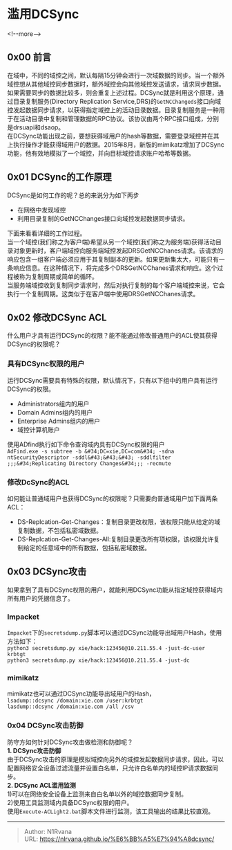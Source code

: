 # 滥用DCSync

  
  
&lt;!--more--&gt;  
## 0x00 前言  
在域中，不同的域控之间，默认每隔15分钟会进行一次域数据的同步。当一个额外域控想从其他域控同步数据时，额外域控会向其他域控发送请求，请求同步数据。如果需要同步的数据比较多，则会重复上述过程。DCSync就是利用这个原理，通过目录复制服务(Directory Replication Service,DRS)的`GetNCChangeds`接口向域控发起数据同步请求，以获得指定域控上的活动目录数据。目录复制服务是一种用于在活动目录中复制和管理数据的RPC协议。该协议由两个RPC接口组成，分别是drsuapi和dsaop。  
在DCSync功能出现之前，要想获得域用户的hash等数据，需要登录域控并在其上执行操作才能获得域用户的数据。2015年8月，新版的mimikatz增加了DCSync功能，他有效地模拟了一个域控，并向目标域控请求账户哈希等数据。  
## 0x01 DCSync的工作原理  
DCSync是如何工作的呢？总的来说分为如下两步  
- 在网络中发现域控  
- 利用目录复制的GetNCChanges接口向域控发起数据同步请求。  

下面来看看详细的工作过程。  
当一个域控(我们称之为客户端)希望从另一个域控(我们称之为服务端)获得活动目录对象更新时，客户端域控向服务端域控发起DRSGetNCChanes请求。该请求的响应包含一组客户端必须应用于其复制副本的更新。如果更新集太大，可能只有一条响应信息。在这种情况下，将完成多个DRSGetNCChanes请求和响应。这个过程被称为复制周期或简单的循环。  
当服务端域控收到复制同步请求时，然后对执行复制的每个客户端域控来说，它会执行一个复制周期。这类似于在客户端中使用DRSGetNCChanes请求。  
## 0x02 修改DCSync ACL  
什么用户才具有运行DCSync的权限？能不能通过修改普通用户的ACL使其获得DCSync的权限呢？  
### 具有DCSync权限的用户  
运行DCSync需要具有特殊的权限，默认情况下，只有以下组中的用户具有运行DCSync的权限。  
- Administrators组内的用户  
- Domain Admins组内的用户  
- Enterprise Admins组内的用户  
- 域控计算机账户  

使用ADfind执行如下命令查询域内具有DCSync权限的用户  
`AdFind.exe -s subtree -b &#34;DC=xie,DC=com&#34; -sdna ntSecurityDescriptor -sddl&#43;&#43;&#43; -sddlfilter ;;;&#34;Replicating Directory Changes&#34;;; -recmute`  
### 修改DcSync的ACL  
如何能让普通域用户也获得DCSync的权限呢？只需要向普通域用户加下面两条ACL：  
- DS-Replcation-Get-Changes：复制目录更改权限，该权限只能从给定的域复制数据，不包括私密域数据。  
- DS-Replcation-Get-Changes-All:复制目录更改所有项权限，该权限允许复制给定的任意域中的所有数据，包括私密域数据。  

## 0x03 DCSync攻击  
如果拿到了具有DCSync权限的用户，就能利用DCSync功能从指定域控获得域内所有用户的凭据信息了。  
### Impacket  
`Impacket`下的`secretsdump.py`脚本可以通过DCSync功能导出域用户Hash，使用方法如下：  
`python3 secretsdump.py xie/hack:123456@10.211.55.4 -just-dc-user krbtgt`  
`python3 secretsdump.py xie/hack:123456@10.211.55.4 -just-dc`  
### mimikatz  
mimikatz也可以通过DCSync功能导出域用户的Hash，  
`lsadump::dcsync /domain:xie.com /user:krbtgt`  
`lasdump::dcsync /domain:xie.com /all /csv`  
### 0x04 DCSync攻击防御  
防守方如何针对DCSync攻击做检测和防御呢？  
**1. DCSync攻击防御**  
由于DCSync攻击的原理是模拟域控向另外的域控发起数据同步请求，因此，可以配置网络安全设备过滤流量并设置白名单，只允许白名单内的域控IP请求数据同步。  
**2. DCSync ACL滥用监测**  
1)可以在网络安全设备上监测来自白名单以外的域控数据同步复制。  
2)使用工具监测域内具备DCSync权限的用户。  
使用`Execute-ACLight2.bat`脚本文件进行监测，该工具输出的结果比较直观。  
  

---

> Author: N1Rvana  
> URL: https://nlrvana.github.io/%E6%BB%A5%E7%94%A8dcsync/  

